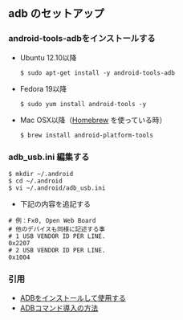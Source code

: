 ## adb のセットアップ
### android-tools-adbをインストールする  
- Ubuntu 12.10以降
  ```
  $ sudo apt-get install -y android-tools-adb
  ```
- Fedora 19以降
  ```
  $ sudo yum install android-tools -y
  ```
- Mac OSX以降（[Homebrew](https://brew.sh/index_ja.html) を使っている時）
  ```
  $ brew install android-platform-tools
  ```

### adb_usb.ini 編集する
```
$ mkdir ~/.android
$ cd ~/.android
$ vi ~/.android/adb_usb.ini
```
- 下記の内容を追記する  
~~~~
# 例：Fx0, Open Web Board  
# 他のデバイスも同様に記述する事
# 1 USB VENDOR ID PER LINE.
0x2207
# 2 USB VENDOR ID PER LINE.
0x1004
~~~~


### 引用
- [ADBをインストールして使用する](https://developer.mozilla.org/ja/docs/Archive/B2G_OS/Debugging/Installing_ADB)
- [ADBコマンド導入の方法](http://qiita.com/hikaru__m/items/15baae425b6fad25da05)
